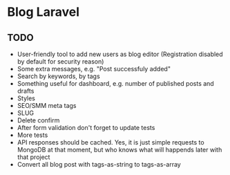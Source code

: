 # Blog Laravel

## TODO
 - User-friendly tool to add new users as blog editor (Registration disabled by default for security reason)
 - Some extra messages, e.g. "Post successfuly added"
 - Search by keywords, by tags
 - Something useful for dashboard, e.g. number of published posts and drafts
 - Styles
 - SEO/SMM meta tags
 - SLUG
 - Delete confirm
 - After form validation don't forget to update tests
 - More tests
 - API responses should be cached. Yes, it is just simple requests to MongoDB at that moment, but who knows what will happends later with that project
 - Convert all blog post with tags-as-string to tags-as-array
